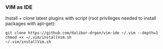 ### VIM as IDE

Install + clone latest plugins with script (root privileges needed to install packages with apt-get):

```
git clone https://github.com/dalibor-drgon/vim-ide ~/.vim --depth=1
chmod +x ~/.vim/installVim.sh
~/.vim/installVim.sh
```
